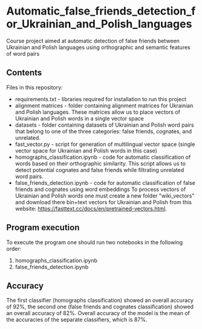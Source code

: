 # Automatic_false_friends_detection_for_Ukrainian_and_Polish_languages

Course project aimed at automatic detection of false friends between Ukrainian and Polish languages using orthographic and semantic features of word pairs

## Contents
Files in this repository:
* requirements.txt - libraries required for installation to run this project
* alignment matrices - folder containing alignment matrices for Ukrainian and Polish languages. These matrices allow us to place vectors of Ukrainian and Polish words in a single vector space
* datasets - folder containing datasets of Ukrainian and Polish word pairs that belong to one of the three categories: false friends, cognates, and unrelated.
* fast_vector.py - script for generation of multilingual vector space (single vector space for Ukrainian and Polish words in this case)
* homographs_classification.ipynb - code for automatic classification of words based on their orthographic similarity. This script allows us to detect potential cognates and false friends while filtrating unrelated word pairs.
* false_friends_detection.ipynb - code for automatic classification of false friends and cognates using word embeddings
To process vectors of Ukrainian and Polish words one must create a new folder "wiki_vectors" and download there bin+text vectors for Ukrainian and Polish from this website: https://fasttext.cc/docs/en/pretrained-vectors.html. 

## Program execution
To execute the program one should run two notebooks in the following order:
1. homographs_classification.ipynb
2. false_friends_detection.ipynb

## Accuracy
The first classifier (homographs classification) showed an overall accuracy of 92%, the second one (false friends and cognates classification) showed an overall accuracy of 82%. Overall accuracy of the model is the mean of the accuracies of the separate classifiers, which is 87%.
